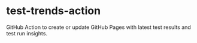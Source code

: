 # test-trends-action
GitHub Action to create or update GitHub Pages with latest test results and test run insights.
